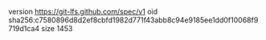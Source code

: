 version https://git-lfs.github.com/spec/v1
oid sha256:c7580896d8d2ef8cbfd1982d771f43abb8c94e9185ee1dd0f10068f9719d1ca4
size 1453
